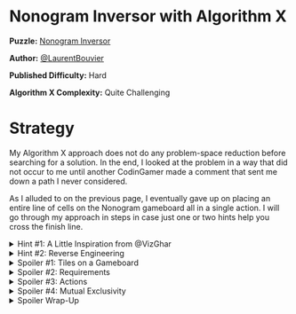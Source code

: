 # Nonogram Inversor with Algorithm X

__Puzzle:__ [Nonogram Inversor](https://www.codingame.com/training/hard/nonogram-inversor)

__Author:__ [@LaurentBouvier](https://www.codingame.com/profile/6061d439c21bc69dacb351d2dae6ccda742965)

__Published Difficulty:__ Hard

__Algorithm X Complexity:__ Quite Challenging


# Strategy

My Algorithm X approach does not do any problem-space reduction before searching for a solution. In the end, I looked at the problem in a way that did not occur to me until another CodinGamer made a comment that sent me down a path I never considered.

As I alluded to on the previous page, I eventually gave up on placing an entire line of cells on the Nonogram gameboard all in a single action. I will go through my approach in steps in case just one or two hints help you cross the finish line.

<details>
<summary>Hint #1: A Little Inspiration from @VizGhar</summary>

In a Discord message, [@VizGhar](https://www.codingame.com/profile/c152bee9fe8dc90ac4f6b84505b59ebb9086993) said to me:

>My actions are:
> * Placing [segments] vertically/horizontally marking those spaces for half a point.
> * Placing empty spaces for full point.

Although I don’t use “points”, his idea of 1/2 points and full points led me to my eventual solution, which I think feels very elegant, __primarily__ because of his points idea.

</details>


<details>
<summary>Hint #2: Reverse Engineering</summary>

To understand how I set up my Algorithm X matrix, consider the following debug output for __Test Case 1 - Dog__:

```
len(actions)=65
len(requirements)=63
len(me_requirements)=4
```

</details>

<details>
<summary>Spoiler #1: Tiles on a Gameboard</summary>

Following @VizGhar’s lead, my tiles are either segments or single white space cells. The entire Nonogram gameboard must be covered by some combination of segments and white spaces. Placing a segment on the gameboard never includes any white space and placing a white space on the gameboard never covers any more than a single 1x1 cell.

</details>

<details>
<summary>Spoiler #2: Requirements</summary>

@VizGhar had a great idea with his 1/2 points and full points. All I did was convert that idea to language that felt closer to what I had done on all the puzzles before.

<details>
<summary>Show me the money!</summary>

<BR>

* All cells must be covered horizontally.
* All cells must be covered vertically.
* All segments must be placed on the gameboard.

</details>

</details>

<details>
<summary>Spoiler #3: Actions</summary>

I cannot take much credit for this. My actions match @VizGhar's actions exactly. It is unusual for me to have two different types of actions, but to cover the entire gameboard, it worked nicely here.

* place segment
* place white space

Where this really gets interesting is in the process of identifying a full list of locations that are options for the placement of each segment. Based on the other segments in the line, the options are more limited than you might think.

</details>

<details>
<summary>Spoiler #4: Mutual Exclusivity</summary>

For any two contiguous segments in a single line, each action of placing the first segment (segment 1) must be considered with each action of placing the second segment (segment 2). An `me_requirement` is needed if:

* The two segments do not overlap and...
* Segment 2's placement is earlier than the right end of segment 1 + two spaces.

Quiz: Why is an `me_requirement` not needed if the segments overlap?

</details>

<details>
<summary>Spoiler Wrap-Up</summary>

When first considering this puzzle, the overlap of rows and columns seems like it might be the most challenging part. Breaking the covering of each cell into 2 requirements, one for the horizontal covering and one for the vertical covering, magically makes sure all row/column conflicts are avoided and simplifies the Algorithm X setup. Enumerating all possible actions and identifying mutually exclusive actions will still take significant attention to detail, but the end result is well worth it!

Good luck!

</details>
